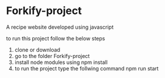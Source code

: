 # Forkify-project
A recipe website developed using javascript

to run this project follow the below steps
 1. clone or download
 2. go to the folder Forkify-project
 3. install node modules using npm install
 4. to run the project type the follwing command
    npm run start
